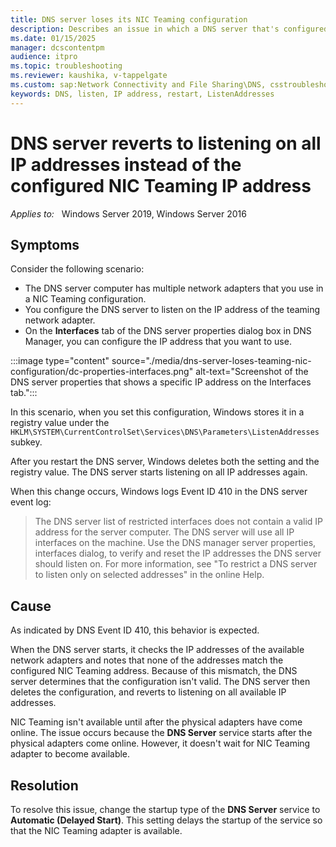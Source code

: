 ```yaml
---
title: DNS server loses its NIC Teaming configuration
description: Describes an issue in which a DNS server that's configured to use NIC Teaming reverts to using physical adapters after the computer restarts.
ms.date: 01/15/2025
manager: dcscontentpm
audience: itpro
ms.topic: troubleshooting
ms.reviewer: kaushika, v-tappelgate
ms.custom: sap:Network Connectivity and File Sharing\DNS, csstroubleshoot
keywords: DNS, listen, IP address, restart, ListenAddresses
---
```


# DNS server reverts to listening on all IP addresses instead of the configured NIC Teaming IP address

_Applies to:_ &nbsp; Windows Server 2019, Windows Server 2016

## Symptoms

Consider the following scenario:  

- The DNS server computer has multiple network adapters that you use in a NIC Teaming configuration.
- You configure the DNS server to listen on the IP address of the teaming network adapter. 
- On the **Interfaces** tab of the DNS server properties dialog box in DNS Manager, you can configure the IP address that you want to use.

:::image type="content" source="./media/dns-server-loses-teaming-nic-configuration/dc-properties-interfaces.png" alt-text="Screenshot of the DNS server properties that shows a specific IP address on the Interfaces tab.":::  

In this scenario, when you set this configuration, Windows stores it in a registry value under the `HKLM\SYSTEM\CurrentControlSet\Services\DNS\Parameters\ListenAddresses` subkey.

After you restart the DNS server, Windows deletes both the setting and the registry value. The DNS server starts listening on all IP addresses again.

When this change occurs, Windows logs Event ID 410 in the DNS server event log:

> The DNS server list of restricted interfaces does not contain a valid IP address for the server computer. The DNS server will use all IP interfaces on the machine. Use the DNS manager server properties, interfaces dialog, to verify and reset the IP addresses the DNS server should listen on. For more information, see "To restrict a DNS server to listen only on selected addresses" in the online Help.

## Cause

As indicated by DNS Event ID 410, this behavior is expected.

When the DNS server starts, it checks the IP addresses of the available network adapters and notes that none of the addresses match the configured NIC Teaming address. Because of this mismatch, the DNS server determines that the configuration isn't valid. The DNS server then deletes the configuration, and reverts to listening on all available IP addresses.

NIC Teaming isn't available until after the physical adapters have come online. The issue occurs because the **DNS Server** service starts after the physical adapters come online. However, it doesn't wait for NIC Teaming adapter to become available.

## Resolution

To resolve this issue, change the startup type of the **DNS Server** service to **Automatic (Delayed Start)**. This setting delays the startup of the service so that the NIC Teaming adapter is available.
